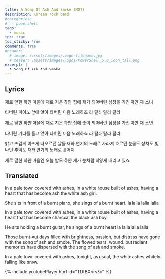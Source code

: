 ```yaml
---
title: A Song Of Ash And Smoke (MOT)
description: Korean rock band.
#categories:
#  - powershell
tags:
  - music
toc: true
toc_sticky: true
comments: true
#header:
  # image: /assets/images/image-filename.jpg
  # teaser: /assets/images/logos/PowerShell_5.0_icon_tall.png
excerpt: |
  A Song Of Ash And Smoke.
---
```


## Lyrics

재로 덮힌 하얀 마을에
재로 지은 하얀 집에
재가 되어버린 심장을 가진
하얀 재 소녀

타버린 피아노 앞에 앉아
타버린 마음 노래하죠
라 랄라 랄라 랄라

재로 덮힌 하얀 마을에
재로 지은 하얀 집에
숯이 되어버린 심장을 가진
까만 재 소년

타버린 기타를 들고 앉아
타버린 마음 노래하죠
라 랄라 랄라 랄라

밝고 뜨겁게 아프게 타오르던 날들
재와 연기의 노래로 사라져
흐르던 눈물도 상처도 빛나던 추억도
재와 연기의 노래로 흩어져

재로 덮힌 하얀 마을엔
오늘 밤도 하얀 재가
눈처럼 하얗게 내리고 있죠

## Translated

In a pale town covered with ashes,
in a white house built of ashes,
having a heart that has become ash
the white ash girl.

She sits in front of a burnt piano,
she sings of a burnt heart.
la lalla lalla lalla

In a pale town covered with ashes,
in a white house built of ashes,
having a heart that has become charcoal
the black ash boy.

He sits holding a burnt guitar,
he sings of a burnt heart
la lalla lalla lalla

Those burnt-out days filled with brightness, passion, but distress
have gone with the song of ash and smoke.
The flowed tears, wound, but radiant memories
have dispersed with the song of ash and smoke.

In a pale town covered with ashes,
tonight, as usual, the white ashes
whitely falling like snow.

{% include youtubePlayer.html id="TDfBXrirv8c" %}
